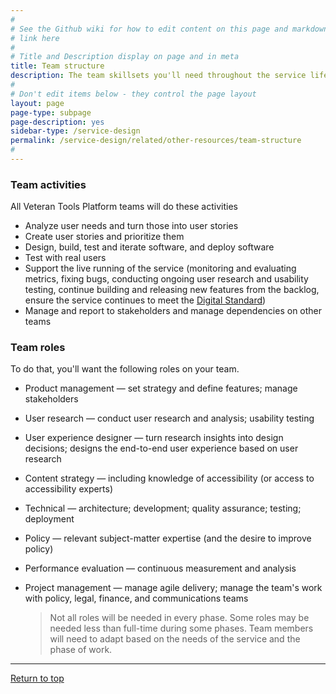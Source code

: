 ```yaml
---
#
# See the Github wiki for how to edit content on this page and markdown styles you can use:
# link here
#
# Title and Description display on page and in meta
title: Team structure
description: The team skillsets you'll need throughout the service lifecycle.
#
# Don't edit items below - they control the page layout
layout: page
page-type: subpage
page-description: yes
sidebar-type: /service-design
permalink: /service-design/related/other-resources/team-structure
#
---
```


### Team activities

All Veteran Tools Platform teams will do these activities

* Analyze user needs and turn those into user stories
* Create user stories and prioritize them
* Design, build, test and iterate software, and deploy software
* Test with real users
* Support the live running of the service (monitoring and evaluating metrics, fixing bugs, conducting ongoing user research and usability testing, continue building and releasing new features from the backlog, ensure the service continues to meet the [Digital Standard](../../digital-standard))
* Manage and report to stakeholders and manage dependencies on other teams

### Team roles

To do that, you'll want the following roles on your team.

* Product management &mdash; set strategy and define features; manage stakeholders
* User research &mdash; conduct user research and analysis; usability testing
* User experience designer &mdash; turn research insights into design decisions; designs the end-to-end user experience based on user research
* Content strategy &mdash; including knowledge of accessibility (or access to accessibility experts)
* Technical &mdash; architecture; development; quality assurance; testing; deployment
* Policy &mdash; relevant subject-matter expertise (and the desire to improve policy)
* Performance evaluation &mdash; continuous measurement and analysis
* Project management &mdash; manage agile delivery; manage the team's work with policy, legal, finance, and communications teams

  > Not all roles will be needed in every phase. Some roles may be needed less than full-time during some phases. Team members will need to adapt based on the needs of the service and the phase of work.

<hr>

<a href="#">Return to top</a>
